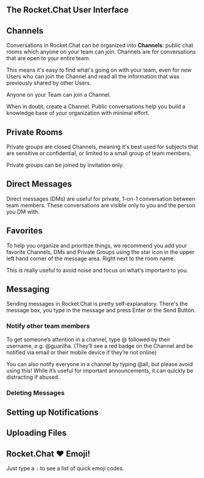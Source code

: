 ## The Rocket.Chat User Interface

## Channels

Conversations in Rocket.Chat can be organized into __Channels__: public chat rooms which anyone on your team can join. Channels are for conversations that are open to your entire team.

This means it's easy to find what's going on with your team, even for new Users who can join the Channel and read all the information that was previously shared by other Users. 

Anyone on your Team can join a Channel.

When in doubt, create a Channel. Public conversations help you build a knowledge base of your organization with minimal effort.

## Private Rooms

Private groups are closed Channels, meaning it's best used for subjects that are sensitive or confidential, or limited to a small group of team members. 

Private groups can be joined by invitation only.

## Direct Messages

Direct messages (DMs) are useful for private, 1-on-1 conversation between team members. These conversations are visible only to you and the person you DM with.

## Favorites

To help you organize and prioritize things, we recommend you add your favorite Channels, DMs and Private Groups using the star icon in the upper left hand corner of the message area. Right next to the room name. 

This is really useful to avoid noise and focus on what's important to you. 

## Messaging

Sending messages in Rocket.Chat is pretty self-explanatory. There's the message box, you type in the message and press Enter or the Send Button. 

### Notify other team members

To get someone’s attention in a channel, type @ followed by their username, e.g. @guarilha. (They’ll see a red badge on the Channel and be notified via email or their mobile device if they’re not online)

You can also notify everyone in a channel by typing @all, but please avoid using this! While it’s useful for important announcements, it can quickly be distracting if abused.

### Deleting Messages

## Setting up Notifications

## Uploading Files

## Rocket.Chat :heart: Emoji!

Just type a `:` to see a list of quick emoji codes.